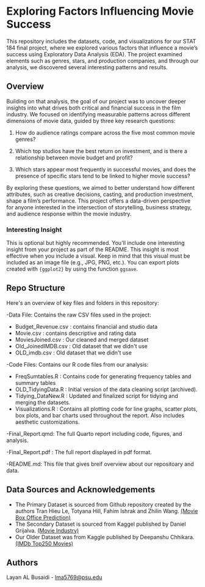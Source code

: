 # Exploring Factors Influencing Movie Success

This repository includes the datasets, code, and visualizations for our STAT 184 final project, where we explored various factors that influence a movie’s success using Exploratory Data Analysis (EDA). The project examined elements such as genres, stars, and production companies, and through our analysis, we discovered several interesting patterns and results.


## Overview

Building on that analysis, the goal of our project was to uncover deeper insights into what drives both critical and financial success in the film industry. We focused on identifying measurable patterns across different dimensions of movie data, guided by three key research questions:

1) How do audience ratings compare across the five most common movie genres?

2) Which top studios have the best return on investment, and is there a relationship between movie budget and profit?

3) Which stars appear most frequently in successful movies, and does the presence of specific stars tend to be linked to higher movie success?

By exploring these questions, we aimed to better understand how different attributes, such as creative decisions, casting, and production investment, shape a film’s performance. This project offers a data-driven perspective for anyone interested in the intersection of storytelling, business strategy, and audience response within the movie industry.

### Interesting Insight

This is optional but highly recommended. You'll include one interesting insight from your project as part of the README. This insight is most effective when you include a visual. Keep in mind that this visual must be included as an image file (e.g., JPG, PNG, etc.). You can export plots created with `{ggplot2}` by using the function `ggsave`.

## Repo Structure

Here's an overview of key files and folders in this repository:

-Data File: Contains the raw CSV files used in the project:

  - Budget_Revenue.csv : contains financial and studio data
  - Movie.csv : contains descriptive and rating data
  - MoviesJoined.csv : Our cleaned and merged dataset
  - Old_JoinedIMDB.csv : Old dataset that we didn't use
  - OLD_imdb.csv : Old dataset that we didn't use

-Code Files:  Contains our R code files from our analysis:

  - FreqSumtables.R : Contains code for generating frequency tables and summary tables
  - OLD_TidyingData.R : Initial version of the data cleaning script (archived).
  - Tidying_DataNew.R : Updated and finalized script for tidying and merging the datasets.
  - Visualizations.R : Contains all plotting code for line graphs, scatter plots, box plots, and bar charts used throughout the report. Also includes aesthetic customizations.

-Final_Report.qmd: The full Quarto report including code, figures, and analysis.

-Final_Report.pdf : The full report displayed in pdf format.

-README.md: This file that gives breif overview about our repositoary and data.

## Data Sources and Acknowledgements

- The Primary Dataset is sourced from Github repository created by the authors Tran Hieu Le, Totyana Hill, Fahim Ishrak and Zhilin Wang.
  [(Movie Box Office Prediction)](https://github.com/hieu2695/Movie-Industry?tab=readme-ov-file)
- The Secondary Dataset is sourced from Kaggel published by Daniel Grijalva.
  [(Movie Industry)](https://www.kaggle.com/datasets/danielgrijalvas/movies)
- Our Older Dataset was from Kaggle published by Deepanshu Chhikara.
  [(IMDb Top250 Movies)](https://doi.org/10.34740/KAGGLE/DSV/7990386)

## Authors

Layan AL Busaidi - lma5769@psu.edu
